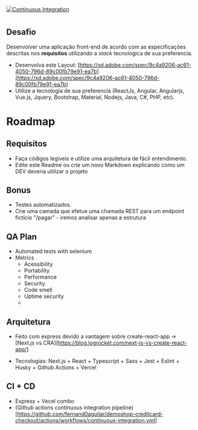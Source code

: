 [![Continuous Integration](https://github.com/fernand0aguilar/demoshop-creditcard-checkout/actions/workflows/continuous-integration.yml/badge.svg)](https://github.com/fernand0aguilar/demoshop-creditcard-checkout/actions/workflows/continuous-integration.yml)

# 
## Desafio

Desenvolver uma aplicação front-end de acordo com as especificações descritas nos **requisitos** utilizando a _stack_ tecnologica de sua preferencia.

- Desenvolva este Layout: [https://xd.adobe.com/spec/9c4a9206-ac61-4050-796d-89c00fb79e91-ea7b](https://xd.adobe.com/spec/9c4a9206-ac61-4050-796d-89c00fb79e91-ea7b)
- Utilize a tecnologia de sua preferencia (ReactJs, Angular,
  Angularjs, Vue.js, Jquery, Bootstrap, Material, Nodejs, Java, C#, PHP,
  etc).

# Roadmap

  ## Requisitos

  - Faça códigos legiveis e utilize uma arquitetura de fácil entendimento.
  - Edite este Readme ou crie um novo Markdown explicando como um DEV deveria utilizar o projeto

  ## Bonus

  - Testes automatizados.
  - Crie uma camada que efetue uma chamada REST para um endpoint fictício "/pagar" - iremos analisar apenas a estrutura

## QA Plan

- Automated tests with selenium
- Metrics
  - Acessibility
  - Portability
  - Performance
  - Security
  - Code smell
  - Uptime security
  -

## Arquitetura

- Feito com express devido a vantagem sobre create-react-app
  → [Next.js vs CRA][https://blog.logrocket.com/next-js-vs-create-react-app/]

- Tecnologias: Next.js + React + Typescript + Sass + Jest + Eslint + Husky + Github Actions + Vercel

## CI + CD

- Express + Vecel combo
- (Github actions continuous integration pipeline)[https://github.com/fernand0aguilar/demoshop-creditcard-checkout/actions/workflows/continuous-integration.yml]